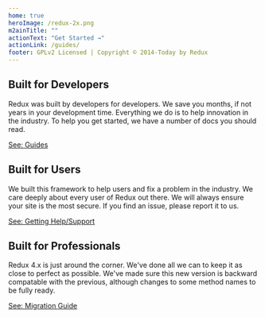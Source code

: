 ```yaml
---
home: true
heroImage: /redux-2x.png
m2ainTitle: ""
actionText: "Get Started →"
actionLink: /guides/
footer: GPLv2 Licensed | Copyright © 2014-Today by Redux
---
```


<style>
.home .hero h1 {
  display: none;
}
.home .hero img {
  width: 632px;
}
</style>

<div class="features">
  <div class="feature">
  
## Built for Developers
Redux was built by developers for developers. We save you months, if not years in your development time. Everything we
do is to help innovation in the industry. To help you get started, we have a number of docs you should read.

[See: Guides](./guides/)

  </div>
  <div class="feature">

## Built for Users
We built this framework to help users and fix a problem in the industry. We care deeply about every user of Redux out there.
We will always ensure your site is the most secure. If you find an issue, please report it to us.

[See: Getting Help/Support](guides/basics/support-defined.md)

  </div>
  <div class="feature">

## Built for Professionals
Redux 4.x is just around the corner. We've done all we can to keep it as close to perfect as possible. We've made sure this 
new version is backward compatable with the previous, although changes to some method names to be fully ready.

[See: Migration Guide](guides/other/migration-guide.md)

  </div>
</div>